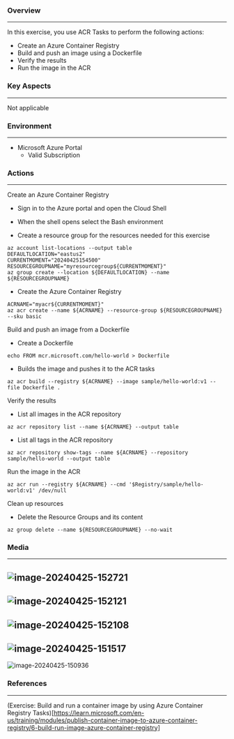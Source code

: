 ### Overview
---
In this exercise, you use ACR Tasks to perform the following actions:

- Create an Azure Container Registry
- Build and push an image using a Dockerfile
- Verify the results
- Run the image in the ACR

### Key Aspects
---
Not applicable 

### Environment
---
- Microsoft Azure Portal
  - Valid Subscription

### Actions
---
Create an Azure Container Registry

- Sign in to the Azure portal and open the Cloud Shell

- When the shell opens select the Bash environment

- Create a resource group for the resources needed for this exercise
```
az account list-locations --output table
DEFAULTLOCATION="eastus2"
CURRENTMOMENT="20240425154500"
RESOURCEGROUPNAME="myresourcegroup${CURRENTMOMENT}"
az group create --location ${DEFAULTLOCATION} --name ${RESOURCEGROUPNAME}
```

- Create the Azure Container Registry
```
ACRNAME="myacr${CURRENTMOMENT}"
az acr create --name ${ACRNAME} --resource-group ${RESOURCEGROUPNAME} --sku basic
```


Build and push an image from a Dockerfile

- Create a Dockerfile
```
echo FROM mcr.microsoft.com/hello-world > Dockerfile
```

- Builds the image and pushes it to the ACR tasks
```
az acr build --registry ${ACRNAME} --image sample/hello-world:v1 --file Dockerfile .
```

Verify the results

- List all images in the ACR repository
```
az acr repository list --name ${ACRNAME} --output table
```

- List all tags in the ACR repository
```
az acr repository show-tags --name ${ACRNAME} --repository sample/hello-world --output table
```

Run the image in the ACR
```
az acr run --registry ${ACRNAME} --cmd '$Registry/sample/hello-world:v1' /dev/null
```

Clean up resources

- Delete the Resource Groups and its content
```
az group delete --name ${RESOURCEGROUPNAME} --no-wait
```

### Media
---
![image-20240425-152721](https://github.com/ViCunha/Lab-Azure-AzureContainerRegistry-TasksPipeline-OnAzureCloudShell/assets/65992033/f4ae1590-a680-44da-839e-25e1f783df4f)
---
![image-20240425-152121](https://github.com/ViCunha/Lab-Azure-AzureContainerRegistry-TasksPipeline-OnAzureCloudShell/assets/65992033/70741561-6a1a-40f1-bd36-ec7a5247fb22)
---
![image-20240425-152108](https://github.com/ViCunha/Lab-Azure-AzureContainerRegistry-TasksPipeline-OnAzureCloudShell/assets/65992033/420508fb-978e-4f65-a995-065806038d88)
---
![image-20240425-151517](https://github.com/ViCunha/Lab-Azure-AzureContainerRegistry-TasksPipeline-OnAzureCloudShell/assets/65992033/8069bb34-8b41-4c04-b941-d7f559ab8f1f)
---
![image-20240425-150936](https://github.com/ViCunha/Lab-Azure-AzureContainerRegistry-TasksPipeline-OnAzureCloudShell/assets/65992033/852c26f9-ac60-4f74-90bb-c9754cae344c)

### References
---
(Exercise: Build and run a container image by using Azure Container Registry Tasks)[https://learn.microsoft.com/en-us/training/modules/publish-container-image-to-azure-container-registry/6-build-run-image-azure-container-registry]

